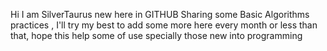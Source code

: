 Hi I am SilverTaurus new here in GITHUB
Sharing some Basic Algorithms practices , I'll try my best to add some more here every month or less than that, hope this help some of use specially those new into programming
